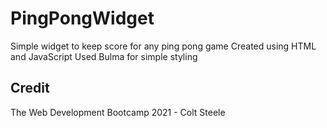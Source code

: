 # PingPongWidget
Simple widget to keep score for any ping pong game
Created using HTML and JavaScript
Used Bulma for simple styling

## Credit
The Web Development Bootcamp 2021 - Colt Steele
